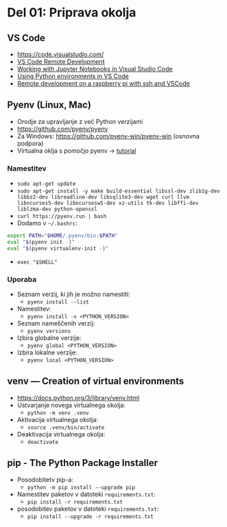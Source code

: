 # Del 01: Priprava okolja

## VS Code
- https://code.visualstudio.com/
- [VS Code Remote Development](https://code.visualstudio.com/docs/remote/remote-overview)
- [Working with Jupyter Notebooks in Visual Studio Code](https://code.visualstudio.com/docs/python/jupyter-support)
- [Using Python environments in VS Code](https://code.visualstudio.com/docs/python/environments)
- [Remote development on a raspberry pi with ssh and VSCode](https://medium.com/@pythonpow/remote-development-on-a-raspberry-pi-with-ssh-and-vscode-a23388e24bc7)


## Pyenv (Linux, Mac)
- Orodje za upravljanje z več Python verzijami
- https://github.com/pyenv/pyenv
- Za Windows: https://github.com/pyenv-win/pyenv-win (osnovna podpora)
- Virtualna oklja s pomočjo pyenv -> [tutorial](https://realpython.com/intro-to-pyenv/#virtual-environments-and-pyenv)


### Namestitev
- `sudo apt-get update`
- `sudo apt-get install -y make build-essential libssl-dev zlib1g-dev libbz2-dev libreadline-dev libsqlite3-dev wget curl llvm libncurses5-dev libncursesw5-dev xz-utils tk-dev libffi-dev liblzma-dev python-openssl`
- `curl https://pyenv.run | bash`
- Dodamo v `~/.bashrc`:
```bash
export PATH="$HOME/.pyenv/bin:$PATH"
eval "$(pyenv init -)"
eval "$(pyenv virtualenv-init -)"
```
- `exec "$SHELL"`

### Uporaba
- Seznam verzij, ki jih je možno namestiti:
    - `pyenv install --list`
- Namestitev:
    - `pyenv install -v <PYTHON_VERSION>`
- Seznam nameščenih verzij:
    - `pyenv versions`
- Izbira globalne verzije:
    - `pyenv global <PYTHON_VERSION>`
- Izbira lokalne verzije:
    - `pyenv local <PYTHON_VERSION>`

## venv — Creation of virtual environments
- https://docs.python.org/3/library/venv.html
- Ustvarjanje novega virtualnega okolja:
    - `python -m venv .venv`
- Aktivacija virtualnega okolja:
    - `source .venv/bin/activate`
- Deaktivacija virtualnega okolja:
    - `deactivate`

## pip - The Python Package Installer
- Posodobitetv pip-a:
    - `python -m pip install --upgrade pip`
- Namestitev paketov v datoteki `requirements.txt`:
    - `pip install -r requirements.txt`
- posodobitev paketov v datoteki `requirements.txt`:
    - `pip install --upgrade -r requirements.txt`
